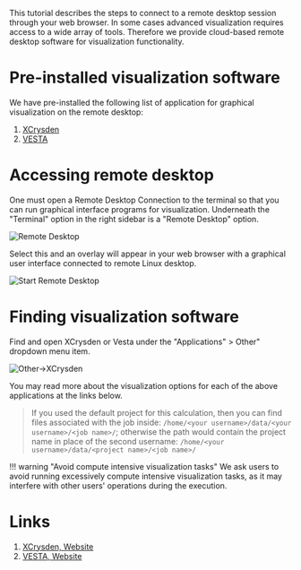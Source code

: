 <!-- TODO by MH - ask TB if not clear -->

This tutorial describes the steps to connect to a remote desktop session through your web browser. In some cases advanced visualization requires access to a wide array of tools.  Therefore we provide cloud-based remote desktop software for visualization functionality.

# Pre-installed visualization software

We have pre-installed the following list of application for graphical visualization on the remote desktop:

1. [XCrysden](#links)
2. [VESTA](#links)

# Accessing remote desktop

One must open a Remote Desktop Connection to the terminal so that you can run graphical interface programs for visualization.  Underneath the "Terminal" option in the right sidebar is a "Remote Desktop" option.

![Remote Desktop](../../images/tutorials/ChooseRemoteDesktop.png "Remote Desktop")

Select this and an overlay will appear in your web browser with a graphical user interface connected to remote Linux desktop.

![Start Remote Desktop](../../images/tutorials/StartRemoteDesktop.png "Start Remote Desktop")

# Finding visualization software

Find and open XCrysden or Vesta under the "Applications" > Other" dropdown menu item.

![Other->XCrysden](../../images/tutorials/RemoteDesktopApps.png "Other->XCrysden")

You may read more about the visualization options for each of the above applications at the links below.

> If you used the default project for this calculation, then you can find files associated with the job inside: `/home/<your username>/data/<your username>/<job name>/`; otherwise the path would contain the project name in place of the second username: `/home/<your username>/data/<project name>/<job name>/`

!!! warning "Avoid compute intensive visualization tasks"
    We ask users to avoid running excessively compute intensive visualization tasks, as it may interfere with other users' operations during the execution.

# Links

1. [XCrysden, Website](http://www.xcrysden.org/)
1. [VESTA, Website](http://jp-minerals.org/vesta/en/)

